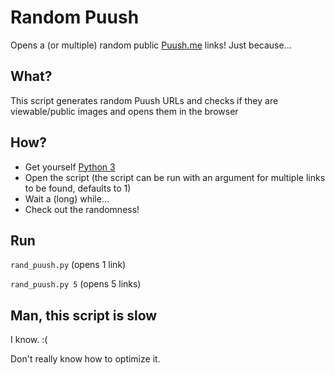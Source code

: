 # Random Puush
Opens a (or multiple) random public [Puush.me](http://puush.me) links!
Just because...

## What?
This script generates random Puush URLs and checks if they are viewable/public images and opens them in the browser

## How?
* Get yourself [Python 3](https://www.python.org/downloads/)
* Open the script (the script can be run with an argument for multiple links to be found, defaults to 1)
* Wait a (long) while...
* Check out the randomness!

## Run
`rand_puush.py` (opens 1 link)

`rand_puush.py 5` (opens 5 links)

## Man, this script is slow
I know. :(

Don't really know how to optimize it.
